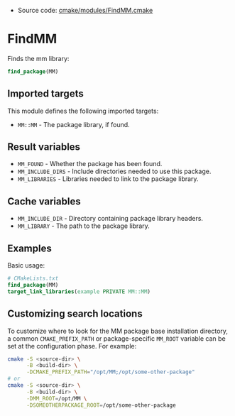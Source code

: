 <!-- This is auto-generated file. -->
* Source code: [cmake/modules/FindMM.cmake](https://github.com/petk/php-build-system/blob/master/cmake/cmake/modules/FindMM.cmake)

# FindMM

Finds the mm library:

```cmake
find_package(MM)
```

## Imported targets

This module defines the following imported targets:

* `MM::MM` - The package library, if found.

## Result variables

* `MM_FOUND` - Whether the package has been found.
* `MM_INCLUDE_DIRS` - Include directories needed to use this package.
* `MM_LIBRARIES` - Libraries needed to link to the package library.

## Cache variables

* `MM_INCLUDE_DIR` - Directory containing package library headers.
* `MM_LIBRARY` - The path to the package library.

## Examples

Basic usage:

```cmake
# CMakeLists.txt
find_package(MM)
target_link_libraries(example PRIVATE MM::MM)
```

## Customizing search locations

To customize where to look for the MM package base
installation directory, a common `CMAKE_PREFIX_PATH` or
package-specific `MM_ROOT` variable can be set at
the configuration phase. For example:

```sh
cmake -S <source-dir> \
      -B <build-dir> \
      -DCMAKE_PREFIX_PATH="/opt/MM;/opt/some-other-package"
# or
cmake -S <source-dir> \
      -B <build-dir> \
      -DMM_ROOT=/opt/MM \
      -DSOMEOTHERPACKAGE_ROOT=/opt/some-other-package
```

